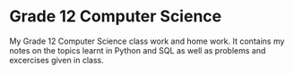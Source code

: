 # Grade 12 Computer Science
My Grade 12 Computer Science class work and home work. It contains my notes on the topics learnt in Python and SQL as well as problems and excercises given in class.

